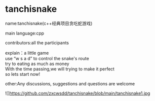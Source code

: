 # tanchisnake  
name:tanchisnake(c++经典项目贪吃蛇游戏)

main language:cpp 

contributors:all the participants

explain：a little game      
use “w s a d” to control the snake's route    
try to eating as much as money    
With the time passing,we will trying to make it perfect    
so lets start now!      

other:Any discussions, suggestions and questions are welcome  

![]https://github.com/zxcwsdd/tanchisnake/blob/main/tanchisnake1.jpg
